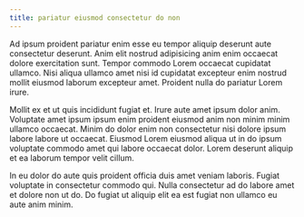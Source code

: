 ```yaml
---
title: pariatur eiusmod consectetur do non
---
```


Ad ipsum proident pariatur enim esse eu tempor aliquip deserunt aute consectetur deserunt. Anim elit nostrud adipisicing anim enim occaecat dolore exercitation sunt. Tempor commodo Lorem occaecat cupidatat ullamco. Nisi aliqua ullamco amet nisi id cupidatat excepteur enim nostrud mollit eiusmod laborum excepteur amet. Proident nulla do pariatur Lorem irure.

Mollit ex et ut quis incididunt fugiat et. Irure aute amet ipsum dolor anim. Voluptate amet ipsum ipsum enim proident eiusmod anim non minim minim ullamco occaecat. Minim do dolor enim non consectetur nisi dolore ipsum labore labore ut occaecat. Eiusmod Lorem eiusmod aliqua ut in do ipsum voluptate commodo amet qui labore occaecat dolor. Lorem deserunt aliquip et ea laborum tempor velit cillum.

In eu dolor do aute quis proident officia duis amet veniam laboris. Fugiat voluptate in consectetur commodo qui. Nulla consectetur ad do labore amet et dolore non ut do. Do fugiat ut aliquip elit ea est fugiat non ullamco eu aute anim minim.